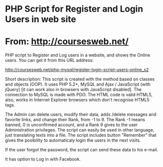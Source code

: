 PHP Script for Register and Login Users in web site
======================================
From: http://coursesweb.net/
===============================

PHP script to Register and Log users in a website, and shows the Online users.
You can get it from this URL address:

 http://coursesweb.net/php-mysql/register-login-script-users-online_s2
 
 Short description:
 This script is created with the method based on classes and objects (OOP). It uses PHP 5.2+, MySQL and Ajax / JavaScript (with jQuery) [it can work also in browsers with JavaScript disabled]. The connection to MySQL is made with PDO.
 The HTML code is valid HTML5, also, works in Internet Explorer browsers which don't recognise HTML5 tags.
 
The Admin can delete users, modify their data, adds /delete messages and favorite links, and change their Rank, from -1 to 9.
The Rank -1 means banned, 0 is unconfirmed account, and a Rank 9 gives to the user Administration privileges.
The script can easily be used in other language, just translating texts into a file.
The script includes button "Remember" that gives the posibility to automaticaly login the users in the next visits.

If the user forgot the password, the script can send these data to his e-mail.

It has option to Log in with Facebook.